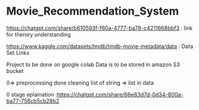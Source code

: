 # Movie_Recommendation_System

https://chatgpt.com/share/b610593f-f60a-4777-ba78-c4211668bbf3 :  link for therory understanding

https://www.kaggle.com/datasets/tmdb/tmdb-movie-metadata/data :   Data Set Links

Project to be done on google colab
Data is to be stored in amazon S3 bucket

0=> preprocessing done
cleaning
list of string => list in  data

0 stage eplaination :https://chatgpt.com/share/66e83d7d-0d34-800a-ba77-756cb5cb28b2
